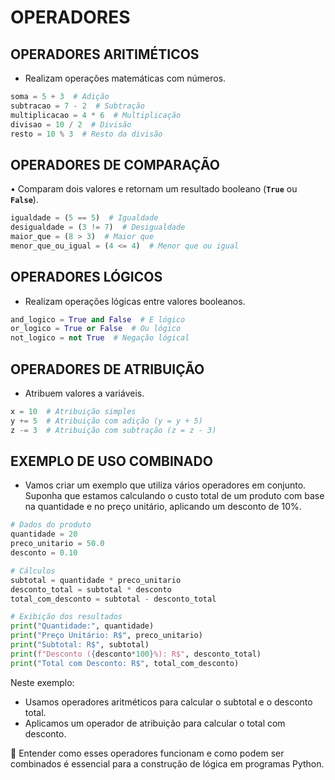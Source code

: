 # OPERADORES

## OPERADORES ARITIMÉTICOS

- Realizam operações matemáticas com números.

```python
soma = 5 + 3  # Adição
subtracao = 7 - 2  # Subtração
multiplicacao = 4 * 6  # Multiplicação
divisao = 10 / 2  # Divisão
resto = 10 % 3  # Resto da divisão
```

## OPERADORES DE COMPARAÇÃO

• Comparam dois valores e retornam um resultado booleano (**`True`** ou **`False`**).

```python
igualdade = (5 == 5)  # Igualdade
desigualdade = (3 != 7)  # Desigualdade
maior_que = (8 > 3)  # Maior que
menor_que_ou_igual = (4 <= 4)  # Menor que ou igual
```

## OPERADORES LÓGICOS

- Realizam operações lógicas entre valores booleanos.

```python
and_logico = True and False  # E lógico
or_logico = True or False  # Ou lógico
not_logico = not True  # Negação lógical
```

## OPERADORES DE ATRIBUIÇÃO

- Atribuem valores a variáveis.

```python
x = 10  # Atribuição simples
y += 5  # Atribuição com adição (y = y + 5)
z -= 3  # Atribuição com subtração (z = z - 3)
```

## EXEMPLO DE USO COMBINADO

- Vamos criar um exemplo que utiliza vários operadores em conjunto. Suponha que estamos calculando o custo total de um produto com base na quantidade e no preço unitário, aplicando um desconto de 10%.

```python
# Dados do produto
quantidade = 20
preco_unitario = 50.0
desconto = 0.10

# Cálculos
subtotal = quantidade * preco_unitario
desconto_total = subtotal * desconto
total_com_desconto = subtotal - desconto_total

# Exibição dos resultados
print("Quantidade:", quantidade)
print("Preço Unitário: R$", preco_unitario)
print("Subtotal: R$", subtotal)
print(f"Desconto ({desconto*100}%): R$", desconto_total)
print("Total com Desconto: R$", total_com_desconto)
```

Neste exemplo:

- Usamos operadores aritméticos para calcular o subtotal e o desconto total.
- Aplicamos um operador de atribuição para calcular o total com desconto.

<aside>
📢 Entender como esses operadores funcionam e como podem ser combinados é essencial para a construção de lógica em programas Python.

</aside>
